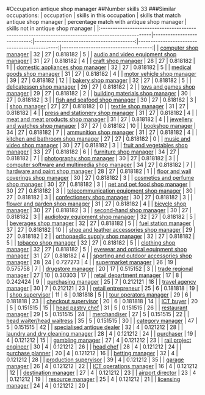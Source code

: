#Occupation antique shop manager
##Number skills 33
###Similar occupations:
| occupation                                                                                        |   skills in this occupation |   skills that match antique shop manager |   percentage match with antique shop manager |   skills not in antique shop manager |
|:--------------------------------------------------------------------------------------------------|----------------------------:|-----------------------------------------:|---------------------------------------------:|-------------------------------------:|
| [computer shop manager](computer_shop_manager.md)                                                 |                          32 |                                       27 |                                     0.818182 |                                    5 |
| [audio and video equipment shop manager](audio_and_video_equipment_shop_manager.md)               |                          31 |                                       27 |                                     0.818182 |                                    4 |
| [craft shop manager](craft_shop_manager.md)                                                       |                          28 |                                       27 |                                     0.818182 |                                    1 |
| [domestic appliances shop manager](domestic_appliances_shop_manager.md)                           |                          32 |                                       27 |                                     0.818182 |                                    5 |
| [medical goods shop manager](medical_goods_shop_manager.md)                                       |                          31 |                                       27 |                                     0.818182 |                                    4 |
| [motor vehicle shop manager](motor_vehicle_shop_manager.md)                                       |                          39 |                                       27 |                                     0.818182 |                                   12 |
| [bakery shop manager](bakery_shop_manager.md)                                                     |                          32 |                                       27 |                                     0.818182 |                                    5 |
| [delicatessen shop manager](delicatessen_shop_manager.md)                                         |                          29 |                                       27 |                                     0.818182 |                                    2 |
| [toys and games shop manager](toys_and_games_shop_manager.md)                                     |                          29 |                                       27 |                                     0.818182 |                                    2 |
| [building materials shop manager](building_materials_shop_manager.md)                             |                          30 |                                       27 |                                     0.818182 |                                    3 |
| [fish and seafood shop manager](fish_and_seafood_shop_manager.md)                                 |                          30 |                                       27 |                                     0.818182 |                                    3 |
| [shop manager](shop_manager.md)                                                                   |                          27 |                                       27 |                                     0.818182 |                                    0 |
| [textile shop manager](textile_shop_manager.md)                                                   |                          31 |                                       27 |                                     0.818182 |                                    4 |
| [press and stationery shop manager](press_and_stationery_shop_manager.md)                         |                          31 |                                       27 |                                     0.818182 |                                    4 |
| [meat and meat products shop manager](meat_and_meat_products_shop_manager.md)                     |                          31 |                                       27 |                                     0.818182 |                                    4 |
| [jewellery and watches shop manager](jewellery_and_watches_shop_manager.md)                       |                          37 |                                       27 |                                     0.818182 |                                   10 |
| [bookshop manager](bookshop_manager.md)                                                           |                          34 |                                       27 |                                     0.818182 |                                    7 |
| [ammunition shop manager](ammunition_shop_manager.md)                                             |                          31 |                                       27 |                                     0.818182 |                                    4 |
| [kitchen and bathroom shop manager](kitchen_and_bathroom_shop_manager.md)                         |                          27 |                                       27 |                                     0.818182 |                                    0 |
| [music and video shop manager](music_and_video_shop_manager.md)                                   |                          30 |                                       27 |                                     0.818182 |                                    3 |
| [fruit and vegetables shop manager](fruit_and_vegetables_shop_manager.md)                         |                          33 |                                       27 |                                     0.818182 |                                    6 |
| [furniture shop manager](furniture_shop_manager.md)                                               |                          34 |                                       27 |                                     0.818182 |                                    7 |
| [photography shop manager](photography_shop_manager.md)                                           |                          30 |                                       27 |                                     0.818182 |                                    3 |
| [computer software and multimedia shop manager](computer_software_and_multimedia_shop_manager.md) |                          34 |                                       27 |                                     0.818182 |                                    7 |
| [hardware and paint shop manager](hardware_and_paint_shop_manager.md)                             |                          28 |                                       27 |                                     0.818182 |                                    1 |
| [floor and wall coverings shop manager](floor_and_wall_coverings_shop_manager.md)                 |                          30 |                                       27 |                                     0.818182 |                                    3 |
| [cosmetics and perfume shop manager](cosmetics_and_perfume_shop_manager.md)                       |                          30 |                                       27 |                                     0.818182 |                                    3 |
| [pet and pet food shop manager](pet_and_pet_food_shop_manager.md)                                 |                          30 |                                       27 |                                     0.818182 |                                    3 |
| [telecommunication equipment shop manager](telecommunication_equipment_shop_manager.md)           |                          30 |                                       27 |                                     0.818182 |                                    3 |
| [confectionery shop manager](confectionery_shop_manager.md)                                       |                          30 |                                       27 |                                     0.818182 |                                    3 |
| [flower and garden shop manager](flower_and_garden_shop_manager.md)                               |                          31 |                                       27 |                                     0.818182 |                                    4 |
| [bicycle shop manager](bicycle_shop_manager.md)                                                   |                          30 |                                       27 |                                     0.818182 |                                    3 |
| [second-hand shop manager](second-hand_shop_manager.md)                                           |                          30 |                                       27 |                                     0.818182 |                                    3 |
| [audiology equipment shop manager](audiology_equipment_shop_manager.md)                           |                          32 |                                       27 |                                     0.818182 |                                    5 |
| [beverages shop manager](beverages_shop_manager.md)                                               |                          32 |                                       27 |                                     0.818182 |                                    5 |
| [fuel station manager](fuel_station_manager.md)                                                   |                          37 |                                       27 |                                     0.818182 |                                   10 |
| [shoe and leather accessories shop manager](shoe_and_leather_accessories_shop_manager.md)         |                          29 |                                       27 |                                     0.818182 |                                    2 |
| [orthopaedic supply shop manager](orthopaedic_supply_shop_manager.md)                             |                          32 |                                       27 |                                     0.818182 |                                    5 |
| [tobacco shop manager](tobacco_shop_manager.md)                                                   |                          32 |                                       27 |                                     0.818182 |                                    5 |
| [clothing shop manager](clothing_shop_manager.md)                                                 |                          32 |                                       27 |                                     0.818182 |                                    5 |
| [eyewear and optical equipment shop manager](eyewear_and_optical_equipment_shop_manager.md)       |                          31 |                                       27 |                                     0.818182 |                                    4 |
| [sporting and outdoor accessories shop manager](sporting_and_outdoor_accessories_shop_manager.md) |                          28 |                                       24 |                                     0.727273 |                                    4 |
| [supermarket manager](supermarket_manager.md)                                                     |                          26 |                                       19 |                                     0.575758 |                                    7 |
| [drugstore manager](drugstore_manager.md)                                                         |                          20 |                                       17 |                                     0.515152 |                                    3 |
| [trade regional manager](trade_regional_manager.md)                                               |                          27 |                                       10 |                                     0.30303  |                                   17 |
| [retail department manager](retail_department_manager.md)                                         |                          17 |                                        8 |                                     0.242424 |                                    9 |
| [purchasing manager](purchasing_manager.md)                                                       |                          25 |                                        7 |                                     0.212121 |                                   18 |
| [travel agency manager](travel_agency_manager.md)                                                 |                          30 |                                        7 |                                     0.212121 |                                   23 |
| [retail entrepreneur](retail_entrepreneur.md)                                                     |                          25 |                                        6 |                                     0.181818 |                                   19 |
| [shop supervisor](shop_supervisor.md)                                                             |                          11 |                                        6 |                                     0.181818 |                                    5 |
| [tour operators manager](tour_operators_manager.md)                                               |                          29 |                                        6 |                                     0.181818 |                                   23 |
| [checkout supervisor](checkout_supervisor.md)                                                     |                          20 |                                        6 |                                     0.181818 |                                   14 |
| [ICT buyer](ICT_buyer.md)                                                                         |                          20 |                                        5 |                                     0.151515 |                                   15 |
| [head pastry chef](head_pastry_chef.md)                                                           |                          31 |                                        5 |                                     0.151515 |                                   26 |
| [restaurant manager](restaurant_manager.md)                                                       |                          29 |                                        5 |                                     0.151515 |                                   24 |
| [merchandiser](merchandiser.md)                                                                   |                          27 |                                        5 |                                     0.151515 |                                   22 |
| [head waiter/head waitress](head_waiter-head_waitress.md)                                         |                          35 |                                        5 |                                     0.151515 |                                   30 |
| [category manager](category_manager.md)                                                           |                          47 |                                        5 |                                     0.151515 |                                   42 |
| [specialised antique dealer](specialised_antique_dealer.md)                                       |                          32 |                                        4 |                                     0.121212 |                                   28 |
| [laundry and dry cleaning manager](laundry_and_dry_cleaning_manager.md)                           |                          28 |                                        4 |                                     0.121212 |                                   24 |
| [purchaser](purchaser.md)                                                                         |                          19 |                                        4 |                                     0.121212 |                                   15 |
| [gambling manager](gambling_manager.md)                                                           |                          27 |                                        4 |                                     0.121212 |                                   23 |
| [rail project engineer](rail_project_engineer.md)                                                 |                          30 |                                        4 |                                     0.121212 |                                   26 |
| [head chef](head_chef.md)                                                                         |                          28 |                                        4 |                                     0.121212 |                                   24 |
| [purchase planner](purchase_planner.md)                                                           |                          20 |                                        4 |                                     0.121212 |                                   16 |
| [betting manager](betting_manager.md)                                                             |                          32 |                                        4 |                                     0.121212 |                                   28 |
| [production supervisor](production_supervisor.md)                                                 |                          39 |                                        4 |                                     0.121212 |                                   35 |
| [garage manager](garage_manager.md)                                                               |                          26 |                                        4 |                                     0.121212 |                                   22 |
| [ICT operations manager](ICT_operations_manager.md)                                               |                          16 |                                        4 |                                     0.121212 |                                   12 |
| [destination manager](destination_manager.md)                                                     |                          27 |                                        4 |                                     0.121212 |                                   23 |
| [airport director](airport_director.md)                                                           |                          23 |                                        4 |                                     0.121212 |                                   19 |
| [resource manager](resource_manager.md)                                                           |                          25 |                                        4 |                                     0.121212 |                                   21 |
| [licensing manager](licensing_manager.md)                                                         |                          24 |                                        4 |                                     0.121212 |                                   20 |
